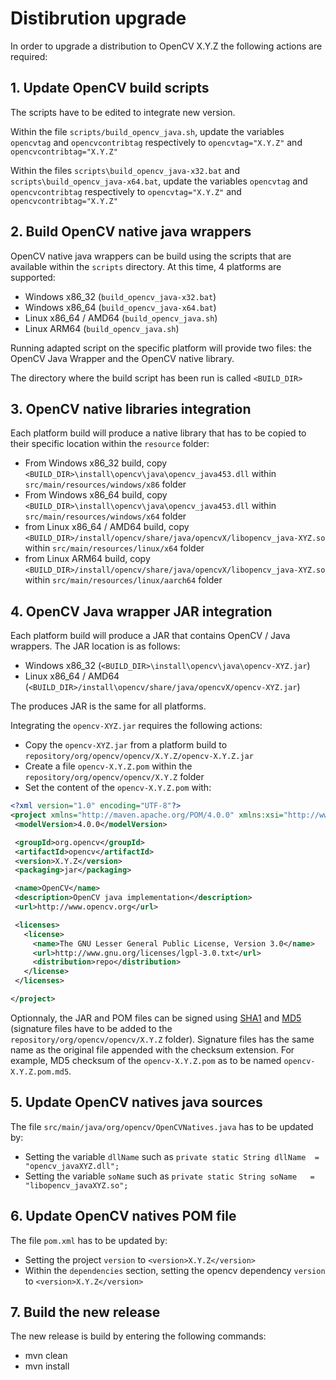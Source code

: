 # Distibrution upgrade
In order to upgrade a distribution to OpenCV X.Y.Z the following actions are required:

## 1. Update OpenCV build scripts
The scripts have to be edited to integrate new version.

Within the file ``scripts/build_opencv_java.sh``, update the variables ``opencvtag`` and ``opencvcontribtag`` respectively to ``opencvtag="X.Y.Z"`` and ``opencvcontribtag="X.Y.Z"``

Within the files ``scripts\build_opencv_java-x32.bat`` and ``scripts\build_opencv_java-x64.bat``, update the variables ``opencvtag`` and ``opencvcontribtag`` respectively to ``opencvtag="X.Y.Z"`` and ``opencvcontribtag="X.Y.Z"``

## 2. Build OpenCV native java wrappers
OpenCV native java wrappers can be build using the scripts that are available within the ``scripts`` directory. At this time, 4 platforms are supported:
 - Windows x86_32 (``build_opencv_java-x32.bat``)
 - Windows x86_64 (``build_opencv_java-x64.bat``)
 - Linux  x86_64 / AMD64 (``build_opencv_java.sh``)
 - Linux  ARM64 (``build_opencv_java.sh``)

Running adapted script on the specific platform will provide two files: the OpenCV Java Wrapper and the OpenCV native library.

The directory where the build script has been run is called ``<BUILD_DIR>``

## 3. OpenCV native libraries integration
Each platform build will produce a native library that has to be copied to their specific location within the ``resource`` folder:
 - From Windows x86_32 build, copy ``<BUILD_DIR>\install\opencv\java\opencv_java453.dll`` within ``src/main/resources/windows/x86`` folder
 - From Windows x86_64 build, copy ``<BUILD_DIR>\install\opencv\java\opencv_java453.dll`` within ``src/main/resources/windows/x64`` folder
 - from Linux x86_64 / AMD64 build, copy ``<BUILD_DIR>/install/opencv/share/java/opencvX/libopencv_java-XYZ.so`` within ``src/main/resources/linux/x64`` folder
 - from Linux ARM64 build, copy ``<BUILD_DIR>/install/opencv/share/java/opencvX/libopencv_java-XYZ.so`` within ``src/main/resources/linux/aarch64`` folder

## 4. OpenCV Java wrapper JAR integration
Each platform build will produce a JAR that contains OpenCV / Java wrappers. The JAR location is as follows:
 - Windows x86_32 (``<BUILD_DIR>\install\opencv\java\opencv-XYZ.jar``)
 - Linux  x86_64 / AMD64 (``<BUILD_DIR>/install\opencv/share/java/opencvX/opencv-XYZ.jar``)
 
The produces JAR is the same for all platforms.
 
Integrating the ``opencv-XYZ.jar`` requires the following actions:
 
 - Copy the ``opencv-XYZ.jar`` from a platform build to ``repository/org/opencv/opencv/X.Y.Z/opencv-X.Y.Z.jar``
 - Create a file ``opencv-X.Y.Z.pom`` within the ``repository/org/opencv/opencv/X.Y.Z`` folder
 - Set the content of the ``opencv-X.Y.Z.pom`` with: 
 ```xml
<?xml version="1.0" encoding="UTF-8"?>
<project xmlns="http://maven.apache.org/POM/4.0.0" xmlns:xsi="http://www.w3.org/2001/XMLSchema-instance" xsi:schemaLocation="http://maven.apache.org/POM/4.0.0 http://maven.apache.org/xsd/maven-4.0.0.xsd">
  <modelVersion>4.0.0</modelVersion>

  <groupId>org.opencv</groupId>
  <artifactId>opencv</artifactId>
  <version>X.Y.Z</version>
  <packaging>jar</packaging>

  <name>OpenCV</name>
  <description>OpenCV java implementation</description>
  <url>http://www.opencv.org</url>

  <licenses>
    <license>
      <name>The GNU Lesser General Public License, Version 3.0</name>
      <url>http://www.gnu.org/licenses/lgpl-3.0.txt</url>
      <distribution>repo</distribution>
    </license>
  </licenses>

</project>
```

Optionnaly, the JAR and POM files can be signed using [SHA1](https://emn178.github.io/online-tools/sha1_checksum.html) and [MD5](https://emn178.github.io/online-tools/sha1_checksum.html) (signature files have to be added to the ``repository/org/opencv/opencv/X.Y.Z`` folder). 
Signature files has the same name as the original file appended with the checksum extension. For example, MD5 checksum of the ``opencv-X.Y.Z.pom`` as to be named ``opencv-X.Y.Z.pom.md5``.

## 5. Update OpenCV natives java sources
The file ``src/main/java/org/opencv/OpenCVNatives.java`` has to be updated by:

- Setting the variable ``dllName`` such as ```private static String dllName  = "opencv_javaXYZ.dll";```
- Setting the variable ``soName`` such as ```private static String soName   = "libopencv_javaXYZ.so";```

## 6. Update OpenCV natives POM file
The file ``pom.xml`` has to be updated by:

- Setting the project ``version`` to ```<version>X.Y.Z</version>```
- Within the ``dependencies`` section, setting the opencv dependency ``version`` to ```<version>X.Y.Z</version>```

## 7. Build the new release
The new release is build by entering the following commands:

- mvn clean
- mvn install



